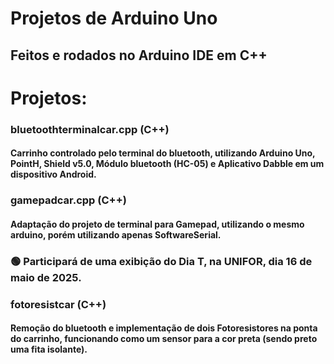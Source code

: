 # Projetos de Arduino Uno
## Feitos e rodados no Arduino IDE em C++

# Projetos:
###     bluetoothterminalcar.cpp (C++)
####        Carrinho controlado pelo terminal do bluetooth, utilizando Arduino Uno, PointH, Shield v5.0, Módulo bluetooth (HC-05) e Aplicativo Dabble em um dispositivo Android.

###     gamepadcar.cpp (C++)
####        Adaptação do projeto de terminal para Gamepad, utilizando o mesmo arduino, porém utilizando apenas SoftwareSerial. 
### 🟢 Participará de uma exibição do Dia T, na UNIFOR, dia 16 de maio de 2025.


###     fotoresistcar (C++)
####        Remoção do bluetooth e implementação de dois Fotoresistores na ponta do carrinho, funcionando como um sensor para a cor preta (sendo preto uma fita isolante).

